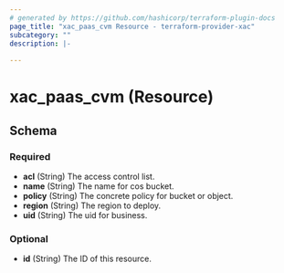 ```yaml
---
# generated by https://github.com/hashicorp/terraform-plugin-docs
page_title: "xac_paas_cvm Resource - terraform-provider-xac"
subcategory: ""
description: |-
  
---
```


# xac_paas_cvm (Resource)





<!-- schema generated by tfplugindocs -->
## Schema

### Required

- **acl** (String) The access control list.
- **name** (String) The name for cos bucket.
- **policy** (String) The concrete policy for bucket or object.
- **region** (String) The region to deploy.
- **uid** (String) The uid for business.

### Optional

- **id** (String) The ID of this resource.


